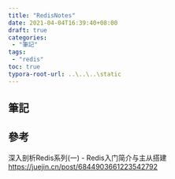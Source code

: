 ```yaml
---
title: "RedisNotes"
date: 2021-04-04T16:39:40+08:00
draft: true
categories:
 - "筆記"
tags:
 - "redis"
toc: true
typora-root-url: ..\..\..\static
---
```


## 筆記
<!-- 簡介 -->
<!--more-->



## 參考
深入剖析Redis系列(一) - Redis入门简介与主从搭建
https://juejin.cn/post/6844903661223542792

